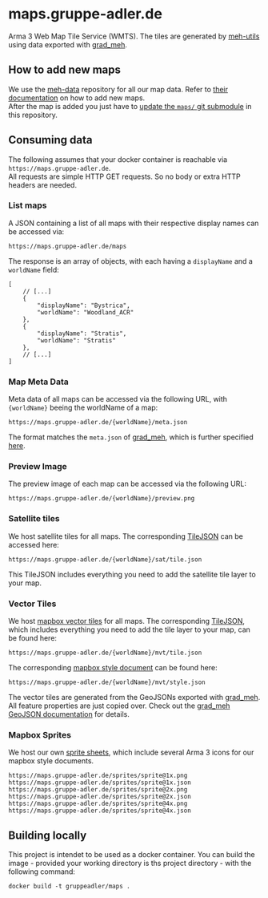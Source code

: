 # maps.gruppe-adler.de

Arma 3 Web Map Tile Service (WMTS). The tiles are generated by [meh-utils](https://github.com/gruppe-adler/meh-utils) using data exported with [grad_meh](https://github.com/gruppe-adler/grad_meh).

## How to add new maps
We use the [meh-data](https://github.com/gruppe-adler/meh-data) repository for all our map data. Refer to [their documentation](https://github.com/gruppe-adler/meh-data) on how to add new maps.    
After the map is added you just have to [update the `maps/` git submodule](https://git-scm.com/book/en/v2/Git-Tools-Submodules#_pulling_in_upstream_changes_from_the_submodule_remote) in this repository. 

## Consuming data
The following assumes that your docker container is reachable via `https://maps.gruppe-adler.de`.  
All requests are simple HTTP GET requests. So no body or extra HTTP headers are needed.
### List maps
A JSON containing a list of all maps with their respective display names can be accessed via:
```
https://maps.gruppe-adler.de/maps
```
The response is an array of objects, with each having a `displayName` and a `worldName` field:
```jsonc
[
    // [...]
    {
        "displayName": "Bystrica",
        "worldName": "Woodland_ACR"
    },
    {
        "displayName": "Stratis",
        "worldName": "Stratis"
    },
    // [...]
]
```

### Map Meta Data
Meta data of all maps can be accessed via the following URL, with `{worldName}` beeing the worldName of a map:
```
https://maps.gruppe-adler.de/{worldName}/meta.json
```
The format matches the `meta.json` of [grad_meh](https://github.com/gruppe-adler/grad_meh), which is further specified [here](https://github.com/gruppe-adler/grad_meh/blob/master/docs/metajson_spec.md). 

### Preview Image
The preview image of each map can be accessed via the following URL: 
```
https://maps.gruppe-adler.de/{worldName}/preview.png
```
### Satellite tiles
We host satellite tiles for all maps. The corresponding [TileJSON](https://github.com/mapbox/tilejson-spec) can be accessed here:
```
https://maps.gruppe-adler.de/{worldName}/sat/tile.json
``` 
This TileJSON includes everything you need to add the satellite tile layer to your map. 

### Vector Tiles
We host [mapbox vector tiles](https://docs.mapbox.com/vector-tiles/reference/) for all maps. The corresponding [TileJSON](https://github.com/mapbox/tilejson-spec), which includes everything you need to add the tile layer to your map, can be found here:
```
https://maps.gruppe-adler.de/{worldName}/mvt/tile.json
``` 
The corresponding [mapbox style document](https://docs.mapbox.com/mapbox-gl-js/style-spec/) can be found here: 
```
https://maps.gruppe-adler.de/{worldName}/mvt/style.json
``` 
The vector tiles are generated from the GeoJSONs exported with [grad_meh](https://github.com/gruppe-adler/grad_meh). All feature properties are just copied over. Check out the [grad_meh GeoJSON documentation](https://github.com/gruppe-adler/grad_meh/blob/master/docs/geojson_spec.md) for details.

### Mapbox Sprites
We host our own [sprite sheets](https://docs.mapbox.com/mapbox-gl-js/style-spec/sprite/), which include several Arma 3 icons for our mapbox style documents.
```
https://maps.gruppe-adler.de/sprites/sprite@1x.png
https://maps.gruppe-adler.de/sprites/sprite@1x.json
https://maps.gruppe-adler.de/sprites/sprite@2x.png
https://maps.gruppe-adler.de/sprites/sprite@2x.json
https://maps.gruppe-adler.de/sprites/sprite@4x.png
https://maps.gruppe-adler.de/sprites/sprite@4x.json
```
## Building locally
This project is intendet to be used as a docker container. You can build the image - provided your working directory is ths project directory - with the following command:
```
docker build -t gruppeadler/maps .
``` 